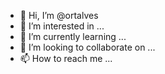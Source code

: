 - 👋 Hi, I’m @ortalves
- 👀 I’m interested in ...
- 🌱 I’m currently learning ...
- 💞️ I’m looking to collaborate on ...
- 📫 How to reach me ...

<!---
ortalves/ortalves is a ✨ special ✨ repository because its `README.md` (this file) appears on your GitHub profile.
You can click the Preview link to take a look at your changes.
--->
